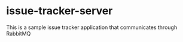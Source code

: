 # issue-tracker-server
This is a sample issue tracker application that communicates through RabbitMQ
